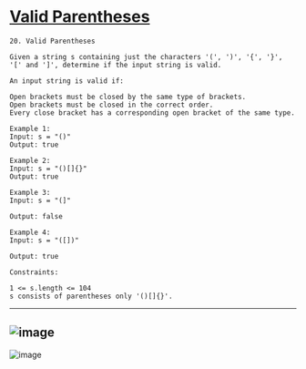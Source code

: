 # [Valid Parentheses](https://leetcode.com/problems/valid-parentheses/description/)

    20. Valid Parentheses

    Given a string s containing just the characters '(', ')', '{', '}', '[' and ']', determine if the input string is valid.

    An input string is valid if:

    Open brackets must be closed by the same type of brackets.
    Open brackets must be closed in the correct order.
    Every close bracket has a corresponding open bracket of the same type.

    Example 1:
    Input: s = "()"
    Output: true

    Example 2:
    Input: s = "()[]{}"
    Output: true

    Example 3:
    Input: s = "(]"

    Output: false

    Example 4:
    Input: s = "([])"

    Output: true

    Constraints:

    1 <= s.length <= 104
    s consists of parentheses only '()[]{}'.
---
![image](https://github.com/user-attachments/assets/bc8dc7f3-685a-4fea-8821-091fb17fc7bf)
---
![image](https://github.com/user-attachments/assets/8fa91975-6f5f-4d71-affd-d796680c30a7)
